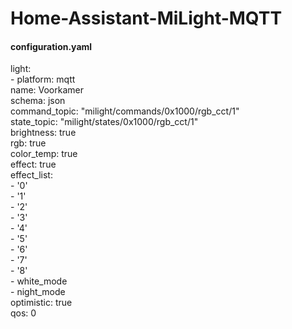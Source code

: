 # Home-Assistant-MiLight-MQTT

<h4>configuration.yaml</h4>
<p>
light:<br>
  - platform: mqtt<br>
    name: Voorkamer<br>
    schema: json<br>
    command_topic: "milight/commands/0x1000/rgb_cct/1"<br>
    state_topic: "milight/states/0x1000/rgb_cct/1"<br>
    brightness: true<br>
    rgb: true<br>
    color_temp: true<br>
    effect: true<br>
    effect_list:<br>
      - '0'<br>
      - '1'<br>
      - '2'<br>
      - '3'<br>
      - '4'<br>
      - '5'<br>
      - '6'<br>
      - '7'<br>
      - '8'<br>
      - white_mode<br>
      - night_mode<br>
    optimistic: true<br>
    qos: 0<br>
</p>
